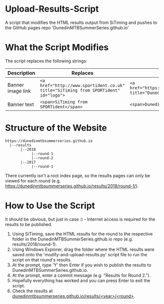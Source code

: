 # Upload-Results-Script
A script that modifies the HTML results output from SiTiming and pushes to the GitHub pages repo 'DunedinMTBSummerSeries.github.io' 

# What the Script Modifies
The script replaces the following strings:

| Description | Replaces | With |
| ----------- | -------- | ---- |
| Banner image link | ```<a href="http://www.sportident.co.uk" title="SiTiming from SPORTident" id="logo">``` | ```<a href="https://www.facebook.com/groups/DunedinMTBSummerSeries/" title="Dunedin MTB Summer Series" id="logo">``` |
| Banner text | ```<span>SiTiming from SPORTident</span>``` | ```<span>Dunedin MTB Summer Series</span>``` |

# Structure of the Website
```
https://dunedinmtbsummerseries.github.io
  |--results
       |--2018
            |--round-1
            |--round-2
       |--2017
            |--round-1
```
There currently isn't a root index page, so the results pages can only be viewed for each round (e.g. https://dunedinmtbsummerseries.github.io/results/2018/round-1/).

# How to Use the Script
It should be obvious, but just in case :) - Internet access is required for the results to be published.
1. Using SiTiming, save the HTML results for the round to the respective folder in the DunedinMTBSummerSeries.github.io repo (e.g. results/2018/round-1).
2. Using Windows Explorer, drag the folder where the HTML results were saved onto the 'modify-and-upload-results.py' script file to run the script on that round's results.
3. At the prompt, type 'Y' then Enter if you wish to publish the results to DunedinMTBSummerSeries.github.io.
4. At the prompt, enter a commit message (e.g. "Results for Round 2.").
5. Hopefully everything has worked and you can press Enter to exit the script.
6. Check the results at [dunedinmtbsummerseries.github.io/results\/\<year\>/\<round\>](https://dunedinmtbsummerseries.github.io/results/2018/round-1).
